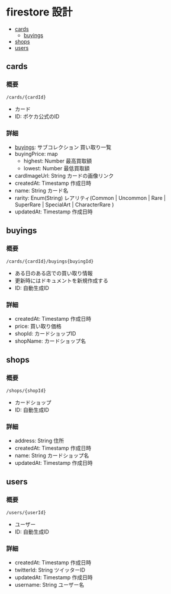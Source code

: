 # firestore 設計

- [cards](#cards)
  - [buyings](#buyings)
- [shops](#shops)
- [users](#users)

## cards

### 概要

```
/cards/{cardId}
```

- カード
- ID: ポケカ公式のID

### 詳細

- [buyings](#buyings): サブコレクション 買い取り一覧
- buyingPrice: map
  - highest: Number 最高買取額
  - lowest: Number 最低買取額
- cardImageUrl: String カードの画像リンク
- createdAt: Timestamp 作成日時
- name: String カード名
- rarity: Enum(String) レアリティ(Common | Uncommon | Rare | SuperRare | SpecialArt | CharacterRare )
- updatedAt: Timestamp 作成日時

## buyings

### 概要

```
/cards/{cardId}/buyings{buyingId}
```

- ある日のある店での買い取り情報
- 更新時にはドキュメントを新規作成する
- ID: 自動生成ID

### 詳細

- createdAt: Timestamp 作成日時
- price: 買い取り価格
- shopId: カードショップID
- shopName: カードショップ名

## shops

### 概要

```
/shops/{shopId}
```

- カードショップ
- ID: 自動生成ID

### 詳細

- address: String 住所
- createdAt: Timestamp 作成日時
- name: String カードショップ名
- updatedAt: Timestamp 作成日時

## users

### 概要

```
/users/{userId}
```

- ユーザー
- ID: 自動生成ID

### 詳細

- createdAt: Timestamp 作成日時
- twitterId: String ツイッターID
- updatedAt: Timestamp 作成日時
- username: String ユーザー名